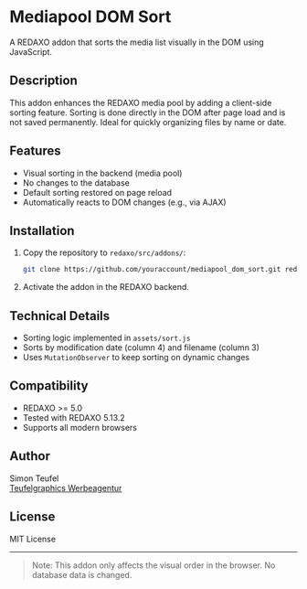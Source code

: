 # Mediapool DOM Sort

A REDAXO addon that sorts the media list visually in the DOM using JavaScript.

## Description

This addon enhances the REDAXO media pool by adding a client-side sorting feature. Sorting is done directly in the DOM after page load and is not saved permanently. Ideal for quickly organizing files by name or date.

## Features

- Visual sorting in the backend (media pool)
- No changes to the database
- Default sorting restored on page reload
- Automatically reacts to DOM changes (e.g., via AJAX)

## Installation

1. Copy the repository to `redaxo/src/addons/`:
   ```bash
   git clone https://github.com/youraccount/mediapool_dom_sort.git redaxo/src/addons/mediapool_dom_sort
   ```

2. Activate the addon in the REDAXO backend.

## Technical Details

- Sorting logic implemented in `assets/sort.js`
- Sorts by modification date (column 4) and filename (column 3)
- Uses `MutationObserver` to keep sorting on dynamic changes

## Compatibility

- REDAXO >= 5.0
- Tested with REDAXO 5.13.2
- Supports all modern browsers

## Author

Simon Teufel  
[Teufelgraphics Werbeagentur](https://www.teufel-graphics.de)

## License

MIT License

---

> Note: This addon only affects the visual order in the browser. No database data is changed.
